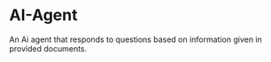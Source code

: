 # AI-Agent
An Ai agent that responds to questions based on information given in provided documents.
